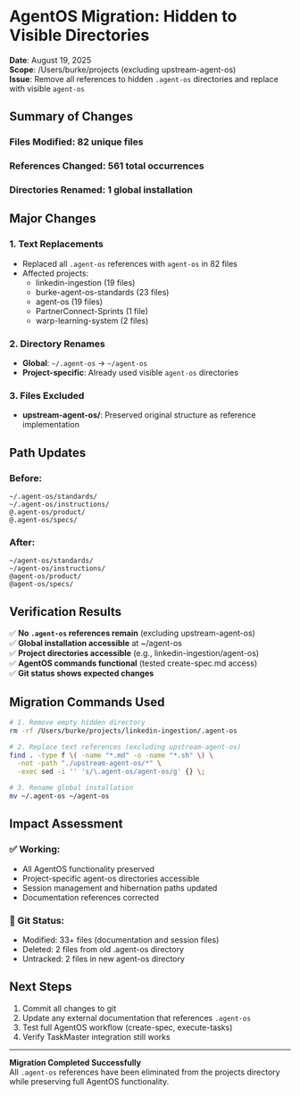 # AgentOS Migration: Hidden to Visible Directories

**Date**: August 19, 2025  
**Scope**: /Users/burke/projects (excluding upstream-agent-os)  
**Issue**: Remove all references to hidden `.agent-os` directories and replace with visible `agent-os`

## Summary of Changes

### Files Modified: 82 unique files
### References Changed: 561 total occurrences
### Directories Renamed: 1 global installation

## Major Changes

### 1. Text Replacements
- Replaced all `.agent-os` references with `agent-os` in 82 files
- Affected projects:
  - linkedin-ingestion (19 files)
  - burke-agent-os-standards (23 files) 
  - agent-os (19 files)
  - PartnerConnect-Sprints (1 file)
  - warp-learning-system (2 files)

### 2. Directory Renames
- **Global**: `~/.agent-os` → `~/agent-os`
- **Project-specific**: Already used visible `agent-os` directories

### 3. Files Excluded
- **upstream-agent-os/**: Preserved original structure as reference implementation

## Path Updates

### Before:
```
~/.agent-os/standards/
~/.agent-os/instructions/
@.agent-os/product/
@.agent-os/specs/
```

### After:
```
~/agent-os/standards/
~/agent-os/instructions/
@agent-os/product/
@agent-os/specs/
```

## Verification Results

✅ **No `.agent-os` references remain** (excluding upstream-agent-os)  
✅ **Global installation accessible** at ~/agent-os  
✅ **Project directories accessible** (e.g., linkedin-ingestion/agent-os)  
✅ **AgentOS commands functional** (tested create-spec.md access)  
✅ **Git status shows expected changes**  

## Migration Commands Used

```bash
# 1. Remove empty hidden directory
rm -rf /Users/burke/projects/linkedin-ingestion/.agent-os

# 2. Replace text references (excluding upstream-agent-os)
find . -type f \( -name "*.md" -o -name "*.sh" \) \
  -not -path "./upstream-agent-os/*" \
  -exec sed -i '' 's/\.agent-os/agent-os/g' {} \;

# 3. Rename global installation
mv ~/.agent-os ~/agent-os
```

## Impact Assessment

### ✅ Working:
- All AgentOS functionality preserved
- Project-specific agent-os directories accessible
- Session management and hibernation paths updated
- Documentation references corrected

### 🔄 Git Status:
- Modified: 33+ files (documentation and session files)
- Deleted: 2 files from old .agent-os directory
- Untracked: 2 files in new agent-os directory

## Next Steps

1. Commit all changes to git
2. Update any external documentation that references `.agent-os`
3. Test full AgentOS workflow (create-spec, execute-tasks)
4. Verify TaskMaster integration still works

---

**Migration Completed Successfully**  
All `.agent-os` references have been eliminated from the projects directory while preserving full AgentOS functionality.
